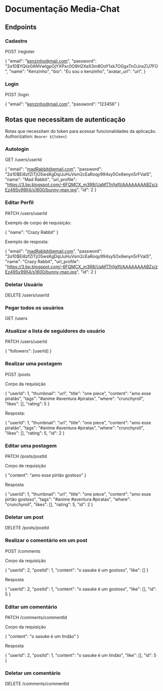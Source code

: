 # Documentação Media-Chat

## Endpoints

### Cadastro

POST /register <br/>

{
"email": "kenzinho@mail.com",
"password": "$2a$10$YQiiz0ANVwIgpOjYXPxc0O9H2XeX3m8OoY1xk7OGgxTnOJnsZU7FO",
"name": "Kenzinho",
"bio": "Eu sou o kenzinho",
"avatar_url": "url",
}

### Login

POST /login <br/>

{
"email": "kenzinho@mail.com",
"password": "123456"
}

## Rotas que necessitam de autenticação

Rotas que necessitam do token para acessar funcionalidades da aplicação.
Authorization: `Bearer ${token}`

### Autologin

GET /users/userId <br/>

{
"email": "madRabbit@email.com",
"password": "$2a$10$Ei8zfZlTjO5wsKgDqlJuHuVsm2cEaRoqy994sy5Ox6enyn5rFVaIS",
"name": "Mad Rabbit",
"url_profile": "https://3.bp.blogspot.com/-6FQMCX_m3R8/UaMT7n1glfI/AAAAAAAABZs/zEz49Sy99X4/s1600/bunny-man.jpg",
"id": 2
}

### Editar Perfil

PATCH /users/userId <br/>

Exemplo de corpo de requisição:

{
"name": "Crazy Rabbit"
}

Exemplo de resposta:

{
"email": "madRabbit@email.com",
"password": "$2a$10$Ei8zfZlTjO5wsKgDqlJuHuVsm2cEaRoqy994sy5Ox6enyn5rFVaIS",
"name": "Crazy Rabbit",
"url_profile": "https://3.bp.blogspot.com/-6FQMCX_m3R8/UaMT7n1glfI/AAAAAAAABZs/zEz49Sy99X4/s1600/bunny-man.jpg",
"id": 2
}

### Deletar Usuário

DELETE /users/userId <br/>

### Pegar todos os usuários

GET /users <br/>

### Atualizar a lista de seguidores do usuário

PATCH /users/userId

{
"followers": [userId]
}

### Realizar uma postagem

POST /posts <br/>

Corpo da requisição

{
"userId": 1,
"thumbnail": "url",
"title": "one piece",
"content": "amo esse piratão",
"tags": "#anime #aventura #piratas",
"where": "crunchyroll",
"likes": [],
"rating": 5
}

Resposta:

{
"userId": 1,
"thumbnail": "url",
"title": "one piece",
"content": "amo esse piratão",
"tags": "#anime #aventura #piratas",
"where": "crunchyroll",
"likes": [],
"rating": 5,
"id": 2
}

### Editar uma postagem

PATCH /posts/postId <br/>

Corpo de requisição

{
"content": "amo esse pirtão gostoso"
}

Resposta

{
"userId": 1,
"thumbnail": "url",
"title": "one piece",
"content": "amo esse pirtão gostoso",
"tags": "#anime #aventura #piratas",
"where": "crunchyroll",
"likes": [],
"rating": 5,
"id": 2
}

### Deletar um post

DELETE /posts/postId <br/>

### Realizar o comentário em um post

POST /comments <br/>

Corpo da requisição

{
"userId": 2,
"postId": 1,
"content": "o sasuke é um gostoso",
"like": []
}

Resposta

{
"userId": 2,
"postId": 1,
"content": "o sasuke é um gostoso",
"like": [],
"id": 5
}

### Editar um comentário

PATCH /comments/commentId <br/>

Corpo da requisição

{
"content": "o sasuke é um lindão"
}

Resposta

{
"userId": 2,
"postId": 1,
"content": "o sasuke é um lindão",
"like": [],
"id": 5
}

### Deletar um comentário

DELETE /comments/commentId <br/>
